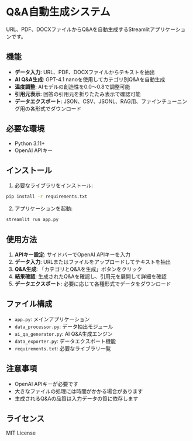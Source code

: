 # Q&A自動生成システム

URL、PDF、DOCXファイルからQ&Aを自動生成するStreamlitアプリケーションです。

## 機能

- **データ入力**: URL、PDF、DOCXファイルからテキストを抽出
- **AI Q&A生成**: GPT-4.1 nanoを使用してカテゴリ別Q&Aを自動生成
- **温度調整**: AIモデルの創造性を0.0〜0.8で調整可能
- **引用元表示**: 回答の引用元を折りたたみ表示で確認可能
- **データエクスポート**: JSON、CSV、JSONL、RAG用、ファインチューニング用の各形式でダウンロード

## 必要な環境

- Python 3.11+
- OpenAI APIキー

## インストール

1. 必要なライブラリをインストール:
```bash
pip install -r requirements.txt
```

2. アプリケーションを起動:
```bash
streamlit run app.py
```

## 使用方法

1. **APIキー設定**: サイドバーでOpenAI APIキーを入力
2. **データ入力**: URLまたはファイルをアップロードしてテキストを抽出
3. **Q&A生成**: 「カテゴリとQ&Aを生成」ボタンをクリック
4. **結果確認**: 生成されたQ&Aを確認し、引用元を展開して詳細を確認
5. **データエクスポート**: 必要に応じて各種形式でデータをダウンロード

## ファイル構成

- `app.py`: メインアプリケーション
- `data_processor.py`: データ抽出モジュール
- `ai_qa_generator.py`: AI Q&A生成エンジン
- `data_exporter.py`: データエクスポート機能
- `requirements.txt`: 必要なライブラリ一覧

## 注意事項

- OpenAI APIキーが必要です
- 大きなファイルの処理には時間がかかる場合があります
- 生成されるQ&Aの品質は入力データの質に依存します

## ライセンス

MIT License

